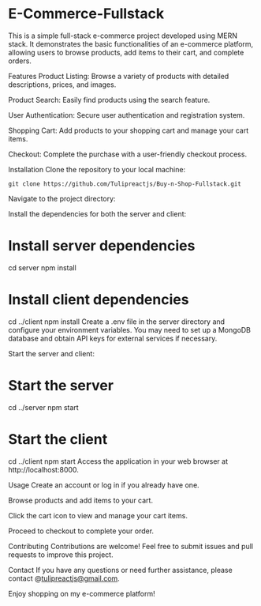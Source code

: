 # <h1>E-Commerce-Fullstack</h1>

This is a simple full-stack e-commerce project developed using MERN stack. It demonstrates the basic functionalities of an e-commerce platform, allowing users to browse products, add items to their cart, and complete orders.

Features
Product Listing: Browse a variety of products with detailed descriptions, prices, and images.

Product Search: Easily find products using the search feature.

User Authentication: Secure user authentication and registration system.

Shopping Cart: Add products to your shopping cart and manage your cart items.

Checkout: Complete the purchase with a user-friendly checkout process.

Installation
Clone the repository to your local machine:



`git clone https://github.com/Tulipreactjs/Buy-n-Shop-Fullstack.git`


Navigate to the project directory:



Install the dependencies for both the server and client:


# Install server dependencies
cd server
npm install

# Install client dependencies
cd ../client
npm install
Create a .env file in the server directory and configure your environment variables. You may need to set up a MongoDB database and obtain API keys for external services if necessary.

Start the server and client:


# Start the server
cd ../server
npm start

# Start the client
cd ../client
npm start
Access the application in your web browser at http://localhost:8000.

Usage
Create an account or log in if you already have one.

Browse products and add items to your cart.

Click the cart icon to view and manage your cart items.

Proceed to checkout to complete your order.

Contributing
Contributions are welcome! Feel free to submit issues and pull requests to improve this project.

Contact
If you have any questions or need further assistance, please contact @tulipreactjs@gmail.com.

Enjoy shopping on my e-commerce platform!
